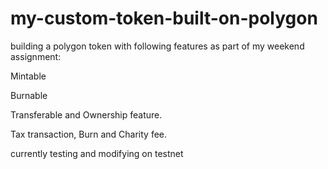# my-custom-token-built-on-polygon

building a polygon token with following features as part of my weekend assignment: 

Mintable

Burnable 

Transferable and Ownership feature.

Tax transaction, Burn and Charity fee.

currently testing and modifying on testnet
